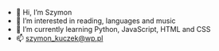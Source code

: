 - 👋 Hi, I’m Szymon
- 👀 I’m interested in reading, languages and music
- 🌱 I’m currently learning Python, JavaScript, HTML and CSS
- 📫 szymon_kuczek@wp.pl

<!---
SzymonKuczek/SzymonKuczek is a ✨ special ✨ repository because its `README.md` (this file) appears on your GitHub profile.
You can click the Preview link to take a look at your changes.
--->
